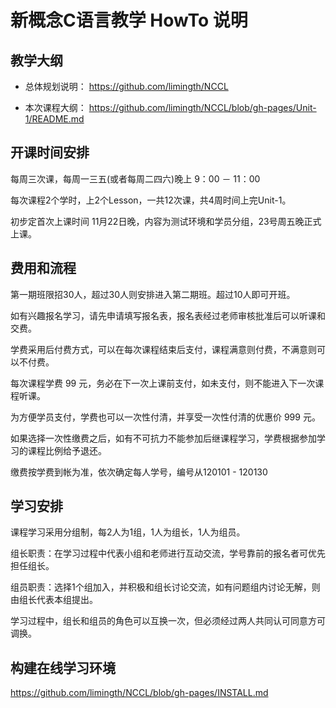 # 新概念C语言教学 HowTo 说明

## 教学大纲

* 总体规划说明： 
<https://github.com/limingth/NCCL>

* 本次课程大纲： 
<https://github.com/limingth/NCCL/blob/gh-pages/Unit-1/README.md>

## 开课时间安排

每周三次课，每周一三五(或者每周二四六)晚上 9：00 － 11：00 

每次课程2个学时，上2个Lesson，一共12次课，共4周时间上完Unit-1。

初步定首次上课时间 11月22日晚，内容为测试环境和学员分组，23号周五晚正式上课。

## 费用和流程

第一期班限招30人，超过30人则安排进入第二期班。超过10人即可开班。

如有兴趣报名学习，请先申请填写报名表，报名表经过老师审核批准后可以听课和交费。

学费采用后付费方式，可以在每次课程结束后支付，课程满意则付费，不满意则可以不付费。

每次课程学费 99 元，务必在下一次上课前支付，如未支付，则不能进入下一次课程听课。

为方便学员支付，学费也可以一次性付清，并享受一次性付清的优惠价 999 元。

如果选择一次性缴费之后，如有不可抗力不能参加后继课程学习，学费根据参加学习的课程比例给予退还。

缴费按学费到帐为准，依次确定每人学号，编号从120101 - 120130 


## 学习安排

课程学习采用分组制，每2人为1组，1人为组长，1人为组员。

组长职责：在学习过程中代表小组和老师进行互动交流，学号靠前的报名者可优先担任组长。

组员职责：选择1个组加入，并积极和组长讨论交流，如有问题组内讨论无解，则由组长代表本组提出。

学习过程中，组长和组员的角色可以互换一次，但必须经过两人共同认可同意方可调换。


## 构建在线学习环境
<https://github.com/limingth/NCCL/blob/gh-pages/INSTALL.md>

